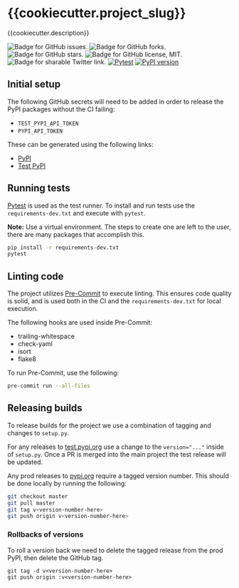 # {{cookiecutter.project_slug}}
{{cookiecutter.description}}

<img src="https://img.shields.io/github/issues/{{cookiecutter.github_username}}/{{cookiecutter.repository_name}}"
    target="https://github.com/{{cookiecutter.github_username}}/{{cookiecutter.repository_name}}/issues"
    alt="Badge for GitHub issues."/>
<img src="https://img.shields.io/github/forks/{{cookiecutter.github_username}}/{{cookiecutter.repository_name}}"
    target="https://github.com/{{cookiecutter.github_username}}/{{cookiecutter.repository_name}}/forks"
    alt="Badge for GitHub forks."/>
<img src="https://img.shields.io/github/stars/{{cookiecutter.github_username}}/{{cookiecutter.repository_name}}"
    alt="Badge for GitHub stars."/>
<img src="https://img.shields.io/github/license/{{cookiecutter.github_username}}/{{cookiecutter.repository_name}}"
    target="https://github.com/{{cookiecutter.github_username}}/{{cookiecutter.repository_name}}/raw/master/LICENSE"
    alt="Badge for GitHub license, MIT."/>
<img src="https://img.shields.io/twitter/url?url=https%3A%2F%2Fgithub.com%2F{{cookiecutter.github_username}}%2F{{cookiecutter.repository_name}}"
    target="https://twitter.com/intent/tweet?text=Wow:&url=https%3A%2F%2Fgithub.com%2F{{cookiecutter.github_username}}%2F{{cookiecutter.repository_name}}"
    alt="Badge for sharable Twitter link."/>
[![Pytest](https://github.com/{{cookiecutter.github_username}}/{{cookiecutter.repository_name}}/actions/workflows/ci.yml/badge.svg)](https://github.com/{{cookiecutter.github_username}}/{{cookiecutter.repository_name}}/actions/workflows/ci.yml)
[![PyPI version](https://badge.fury.io/py/{{cookiecutter.project_slug}}.svg)](https://badge.fury.io/py/{{cookiecutter.project_slug}})

## Initial setup
The following GitHub secrets will need to be added in order to release the PyPI
packages without the CI failing:
* `TEST_PYPI_API_TOKEN`
* `PYPI_API_TOKEN`

These can be generated using the following links:
* [PyPI](https://pypi.org/manage/account/token/)
* [Test PyPI](https://test.pypi.org/manage/account/token/)

## Running tests
[Pytest](https://pytest.org) is used as the test runner. To install and run tests
use the `requirements-dev.txt` and execute with `pytest`.

**Note:** Use a virtual environment. The steps to create one are left to the user,
there are many packages that accomplish this.

```bash
pip install -r requirements-dev.txt
pytest
```

## Linting code
The project utilizes [Pre-Commit](https://pre-commit.com) to execute linting. This
ensures code quality is solid, and is used both in the CI and the `requirements-dev.txt`
for local execution.

The following hooks are used inside Pre-Commit:
* trailing-whitespace
* check-yaml
* isort
* flake8

To run Pre-Commit, use the following:

```bash
pre-commit run --all-files
```

## Releasing builds
To release builds for the project we use a combination of tagging and changes to
`setup.py`.

For any releases to [test.pypi.org](https://test.pypi.org) use a change to the
`version="..."` inside of `setup.py`. Once a PR is merged into the main project
the test release will be updated.

Any prod releases to [pypi.org](https://pypi.org) require a tagged version number.
This should be done locally by running the following:

```bash
git checkout master
git pull master
git tag v<version-number-here>
git push origin v<version-number-here>
```

### Rollbacks of versions
To roll a version back we need to delete the tagged release from the prod PyPI,
then delete the GitHub tag.

```
git tag -d v<version-number-here>
git push origin :v<version-number-here>
```

